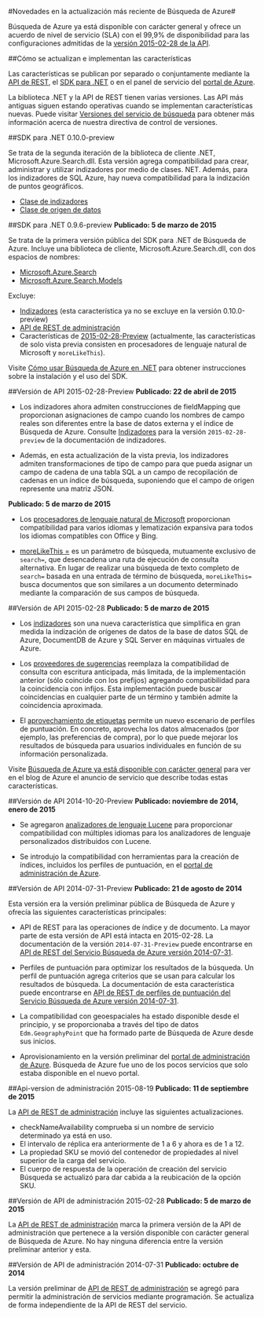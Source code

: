 <properties 
	pageTitle="Novedades en la actualización más reciente de Búsqueda de Azure | Microsoft Azure" 
	description="Notas de la versión de Búsqueda de Azure que describen las actualizaciones más recientes del servicio" 
	services="search" 
	documentationCenter="" 
	authors="HeidiSteen" 
	manager="mblythe" 
	editor=""/>

<tags 
	ms.service="search" 
	ms.devlang="rest-api" 
	ms.workload="search" 
	ms.topic="article" 
	ms.tgt_pltfrm="na" 
	ms.date="07/08/2015" 
	ms.author="heidist"/>

#Novedades en la actualización más reciente de Búsqueda de Azure#

Búsqueda de Azure ya está disponible con carácter general y ofrece un acuerdo de nivel de servicio (SLA) con el 99,9% de disponibilidad para las configuraciones admitidas de la [versión 2015-02-28 de la API](https://msdn.microsoft.com/library/azure/dn798935.aspx).

##Cómo se actualizan e implementan las características

Las características se publican por separado o conjuntamente mediante la [API de REST](https://msdn.microsoft.com/library/azure/dn798935.aspx), el [SDK para .NET](http://go.microsoft.com/fwlink/?LinkId=528216) o en el panel de servicio del [portal de Azure](https://portal.azure.com).

La biblioteca .NET y la API de REST tienen varias versiones. Las API más antiguas siguen estando operativas cuando se implementan características nuevas. Puede visitar [Versiones del servicio de búsqueda](https://msdn.microsoft.com/library/azure/dn864560.aspx) para obtener más información acerca de nuestra directiva de control de versiones.


##SDK para .NET 0.10.0-preview

Se trata de la segunda iteración de la biblioteca de cliente .NET, Microsoft.Azure.Search.dll. Esta versión agrega compatibilidad para crear, administrar y utilizar indizadores por medio de clases. NET. Además, para los indizadores de SQL Azure, hay nueva compatibilidad para la indización de puntos geográficos.

- [Clase de indizadores](https://msdn.microsoft.com/library/azure/microsoft.azure.search.models.indexer.aspx)
- [Clase de origen de datos](https://msdn.microsoft.com/library/azure/microsoft.azure.search.models.datasource.aspx)

##SDK para .NET 0.9.6-preview
**Publicado: 5 de marzo de 2015**

Se trata de la primera versión pública del SDK para .NET de Búsqueda de Azure. Incluye una biblioteca de cliente, Microsoft.Azure.Search.dll, con dos espacios de nombres:

- [Microsoft.Azure.Search](https://msdn.microsoft.com/library/azure/microsoft.azure.search.aspx)
- [Microsoft.Azure.Search.Models](https://msdn.microsoft.com/library/azure/microsoft.azure.search.models.aspx)

Excluye:

- [Indizadores](http://go.microsoft.com/fwlink/p/?LinkId=528173) (esta característica ya no se excluye en la versión 0.10.0-preview)
- [API de REST de administración](https://msdn.microsoft.com/library/azure/dn832684.aspx)
- Características de [2015-02-28-Preview](search-api-2015-02-28-Preview.md) (actualmente, las características de solo vista previa consisten en procesadores de lenguaje natural de Microsoft y `moreLikeThis`).

Visite [Cómo usar Búsqueda de Azure en .NET](http://go.microsoft.com/fwlink/p/?LinkId=528088) para obtener instrucciones sobre la instalación y el uso del SDK.

##Versión de API 2015-02-28-Preview
**Publicado: 22 de abril de 2015**

- Los indizadores ahora admiten construcciones de fieldMapping que proporcionan asignaciones de campo cuando los nombres de campo reales son diferentes entre la base de datos externa y el índice de Búsqueda de Azure. Consulte [Indizadores](search-api-indexers-2015-02-28-Preview.md) para la versión `2015-02-28-preview` de la documentación de indizadores.

- Además, en esta actualización de la vista previa, los indizadores admiten transformaciones de tipo de campo para que pueda asignar un campo de cadena de una tabla SQL a un campo de recopilación de cadenas en un índice de búsqueda, suponiendo que el campo de origen represente una matriz JSON.

**Publicado: 5 de marzo de 2015**

- Los [procesadores de lenguaje natural de Microsoft](search-api-2015-02-28-Preview.md) proporcionan compatibilidad para varios idiomas y lematización expansiva para todos los idiomas compatibles con Office y Bing.

- [moreLikeThis =](search-api-2015-02-28-Preview.md) es un parámetro de búsqueda, mutuamente exclusivo de `search=`, que desencadena una ruta de ejecución de consulta alternativa. En lugar de realizar una búsqueda de texto completo de `search=` basada en una entrada de término de búsqueda, `moreLikeThis=` busca documentos que son similares a un documento determinado mediante la comparación de sus campos de búsqueda.

##Versión de API 2015-02-28
**Publicado: 5 de marzo de 2015**

- Los [indizadores](http://go.microsoft.com/fwlink/p/?LinkID=528210) son una nueva característica que simplifica en gran medida la indización de orígenes de datos de la base de datos SQL de Azure, DocumentDB de Azure y SQL Server en máquinas virtuales de Azure.

- Los [proveedores de sugerencias](https://msdn.microsoft.com/library/azure/dn798936.aspx) reemplaza la compatibilidad de consulta con escritura anticipada, más limitada, de la implementación anterior (sólo coincide con los prefijos) agregando compatibilidad para la coincidencia con infijos. Esta implementación puede buscar coincidencias en cualquier parte de un término y también admite la coincidencia aproximada.

- El [aprovechamiento de etiquetas](http://go.microsoft.com/fwlink/p/?LinkId=528212) permite un nuevo escenario de perfiles de puntuación. En concreto, aprovecha los datos almacenados (por ejemplo, las preferencias de compra), por lo que puede mejorar los resultados de búsqueda para usuarios individuales en función de su información personalizada.

Visite [Búsqueda de Azure ya está disponible con carácter general](http://go.microsoft.com/fwlink/p/?LinkId=528211) para ver en el blog de Azure el anuncio de servicio que describe todas estas características.

##Versión de API 2014-10-20-Preview
**Publicado: noviembre de 2014, enero de 2015**

- Se agregaron [analizadores de lenguaje Lucene](search-api-2014-10-20-preview.md) para proporcionar compatibilidad con múltiples idiomas para los analizadores de lenguaje personalizados distribuidos con Lucene. 

- Se introdujo la compatibilidad con herramientas para la creación de índices, incluidos los perfiles de puntuación, en el [portal de administración de Azure](https://portal.azure.com).

##Versión de API 2014-07-31-Preview
**Publicado: 21 de agosto de 2014**

Esta versión era la versión preliminar pública de Búsqueda de Azure y ofrecía las siguientes características principales:

- API de REST para las operaciones de índice y de documento. La mayor parte de esta versión de API está intacta en 2015-02-28. La documentación de la versión `2014-07-31-Preview` puede encontrarse en [API de REST del Servicio Búsqueda de Azure versión 2014-07-31](search-api-2014-07-31-preview.md).

- Perfiles de puntuación para optimizar los resultados de la búsqueda. Un perfil de puntuación agrega criterios que se usan para calcular los resultados de búsqueda. La documentación de esta característica puede encontrarse en [API de REST de perfiles de puntuación del Servicio Búsqueda de Azure versión 2014-07-31](search-api-scoring-profiles-2014-07-31-preview.md).

- La compatibilidad con geoespaciales ha estado disponible desde el principio, y se proporcionaba a través del tipo de datos `Edm.GeographyPoint` que ha formado parte de Búsqueda de Azure desde sus inicios.

- Aprovisionamiento en la versión preliminar del [portal de administración de Azure](https://portal.azure.com). Búsqueda de Azure fue uno de los pocos servicios que solo estaba disponible en el nuevo portal.

##Api-version de administración 2015-08-19
**Publicado: 11 de septiembre de 2015**

La [API de REST de administración](https://msdn.microsoft.com/library/azure/dn832684.aspx) incluye las siguientes actualizaciones.

- checkNameAvailability comprueba si un nombre de servicio determinado ya está en uso.
- El intervalo de réplica era anteriormente de 1 a 6 y ahora es de 1 a 12.
- La propiedad SKU se movió del contenedor de propiedades al nivel superior de la carga del servicio.
- El cuerpo de respuesta de la operación de creación del servicio Búsqueda se actualizó para dar cabida a la reubicación de la opción SKU.

##Versión de API de administración 2015-02-28
**Publicado: 5 de marzo de 2015**

La [API de REST de administración](search-management-api-2014-02-28.md) marca la primera versión de la API de administración que pertenece a la versión disponible con carácter general de Búsqueda de Azure. No hay ninguna diferencia entre la versión preliminar anterior y esta.

##Versión de API de administración 2014-07-31
**Publicado: octubre de 2014**

La versión preliminar de [API de REST de administración](search-management-api-2014-07-31-preview.md) se agregó para permitir la administración de servicios mediante programación. Se actualiza de forma independiente de la API de REST del servicio.


 

<!---HONumber=Sept15_HO3-->